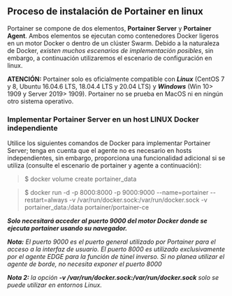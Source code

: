 ## Proceso de instalación de Portainer en linux

Portainer se compone de dos elementos, **Portainer Server** y **Portainer Agent**. Ambos elementos se ejecutan como contenedores Docker ligeros en un motor Docker o dentro de un clúster Swarm. Debido a la naturaleza de Docker, *existen muchos escenarios de implementación posibles*, sin embargo, a continuación utilizaremos el escenario de configuración en linux.

**ATENCIÓN:** Portainer solo es oficialmente compatible con ***Linux*** (CentOS 7 y 8, Ubuntu 16.04.6 LTS, 18.04.4 LTS y 20.04 LTS) y ***Windows*** (Win 10> 1909 y Server 2019> 1909). Portainer no se prueba en MacOS ni en ningún otro sistema operativo. 


### Implementar Portainer Server en un host LINUX Docker independiente

Utilice los siguientes comandos de Docker para implementar Portainer Server; tenga en cuenta que el agente no es necesario en hosts independientes, sin embargo, proporciona una funcionalidad adicional si se utiliza (consulte el escenario de portainer y agente a continuación): 

>$ docker volume create portainer_data

>$ docker run -d -p 8000:8000 -p 9000:9000 --name=portainer --restart=always -v /var/run/docker.sock:/var/run/docker.sock -v portainer_data:/data portainer/portainer-ce

***Solo necesitará acceder al puerto 9000 del motor Docker donde se ejecuta portainer usando su navegador.***

***Nota:*** *El puerto 9000 es el puerto general utilizado por Portainer para el acceso a la interfaz de usuario. El puerto 8000 es utilizado exclusivamente por el agente EDGE para la función de túnel inverso. Si no planea utilizar el agente de borde, no necesita exponer el puerto 8000*

***Nota 2:*** *la opción* ***-v /var/run/docker.sock:/var/run/docker.sock*** *solo se puede utilizar en entornos Linux.*

